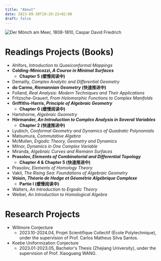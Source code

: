 ```yaml
---
title: "About"
date: 2023-09-30T19:29:22+02:00
draft: false
---
```


![](/Der_Mönch_am_Meer.jpeg "Der Mönch am Meer, 1808-1810, Caspar David Friedrich")

# Readings Projects (Books)

- Ahlfors, *Introduction to Quasiconformal Mappings*
- **Colding-Minicozzi, *A Course in Minimal Surfaces***
  - **Chapter 5 (缓慢阅读中)**
- Demailly, *Complex Analytic and Differential Geometry*
- **do Carmo, *Riemannian Geometry* (快速推进中)**
- Folland, *Real Analysis: Modern Techniques and Their Applications*
- Fritzsche-Grauert, *From Holomorphic Functions to Complex Manifolds*
- **Griffiths-Harris, *Principle of Algebraic Geometry***
  - **Chapter 0 (缓慢阅读中)**
- Hartshorne, *Algebraic Geometry*
- **Hörmander, *An Introduction to Complex Analysis in Several Variables***
  - **Chapter 2 (快速推进中)**
- Lyubich, *Conformal Geometry and Dynamics of Quadratic Polynomials*
- Matsumura, *Commutative Algebra*
- McMullen, *Ergodic Theory, Geometry and Dynamics*
- Milnor, *Dynamics in One Complex Variable*
- Miranda, *Algebraic Curves and Riemann Surfaces*
- **Prasolov, *Elements of Combinatorial and Differential Topology***
  - **Chapter 4 & Chapter 5 (快速推进中)**
- Prasolov, *Elements of Homology Theory*
- Vakil, *The Rising Sea: Foundations of Algebraic Geometry*
- **Voisin, *Théorie de Hodge et Géométrie Algébrique Complexe***
  - **Partie I (缓慢阅读中)**
- Walters, *An Introduction to Ergodic Theory*
- Weibel, *An Introduction to Homological Algebra*

# Research Projects
- Willmore Conjecture
  - 2023.10-2024.04, Projet Scientifique Collectif (École Polytechnique), under the supervision of Prof. Carlos Matheus Silva Santos.
- Koebe Uniformization Conjecture
  - 2023.01-2023.05, Bachelor's Thesis (Zhejiang University), under the supervision of Prof. Xiaoguang WANG.



<!--
	访客地图
-->
<!--
	<script type="text/javascript" src="//rf.revolvermaps.com/0/0/6.js?i=5vyw27lsbmt&amp;m=7&amp;c=e63100&amp;cr1=ffffff&amp;f=arial&amp;l=0&amp;bv=90&amp;lx=-420&amp;ly=420&amp;hi=20&amp;he=7&amp;hc=a8ddff&amp;rs=80" async="async"></script>
-->